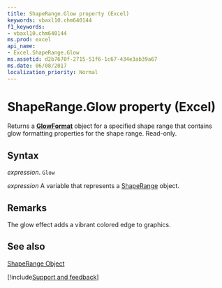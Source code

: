 ```yaml
---
title: ShapeRange.Glow property (Excel)
keywords: vbaxl10.chm640144
f1_keywords:
- vbaxl10.chm640144
ms.prod: excel
api_name:
- Excel.ShapeRange.Glow
ms.assetid: d2b7670f-2715-51f6-1c67-434e3ab39a67
ms.date: 06/08/2017
localization_priority: Normal
---
```



# ShapeRange.Glow property (Excel)

Returns a  **[GlowFormat](Office.GlowFormat.md)** object for a specified shape range that contains glow formatting properties for the shape range. Read-only.


## Syntax

_expression_. `Glow`

_expression_ A variable that represents a [ShapeRange](./Excel.ShapeRange.md) object.


## Remarks

The glow effect adds a vibrant colored edge to graphics.


## See also


[ShapeRange Object](Excel.ShapeRange.md)

[!include[Support and feedback](~/includes/feedback-boilerplate.md)]